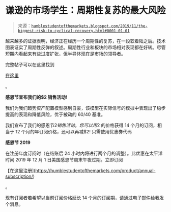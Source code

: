 <!--yml

分类：未分类

日期：2024-05-18 02:24:10

-->

# 谦逊的市场学生：周期性复苏的最大风险

> 来源：[`humblestudentofthemarkets.blogspot.com/2019/11/the-biggest-risk-to-cyclical-recovery.html#0001-01-01`](https://humblestudentofthemarkets.blogspot.com/2019/11/the-biggest-risk-to-cyclical-recovery.html#0001-01-01)

越来越多的证据表明，经济正在经历一个周期性的复苏，在一段软着陆之后。技术图表证实了周期性反弹的叙述。周期性行业和板块的市场相对表现都在好转。尽管短期内看起来有些过度扩张，但半导体现在是市场的领导者。

完整帖子可以在这里找到

[在这里](https://humblestudentofthemarkets.com/2019/11/11/the-biggest-risk-to-the-cyclical-recovery/)

。

**感恩节宣布我们的$2 销售活动!**

我们为我们趋势资产配置模型感到自豪，该模型在实际信号的模拟中表现出了稳步提高的表现和降低风险，优于被动的 60/40 基准。

我们宣布了我们的感恩节$2 销售活动，您可以用$2 的价格获得 14 个月的订阅，相当于 12 个月的年订阅价格，还可以再减$2! 只需使用优惠券代码

**感恩节 2019**

在注册年度订阅时（在结账后 24 小时内将进行两个月的调整）。此优惠在太平洋时间 2019 年 12 月 1 日美国感恩节周末午夜过期。立即订阅

【在这里注册](https://humblestudentofthemarkets.com/product/annual-subscription/)

。

现有订阅者若希望以当前订阅价格延长 14 个月的订阅期，请通过电子邮件给我发个消息。
